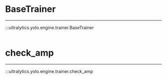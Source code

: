 # BaseTrainer
---
:::ultralytics.yolo.engine.trainer.BaseTrainer
<br><br>

# check_amp
---
:::ultralytics.yolo.engine.trainer.check_amp
<br><br>
